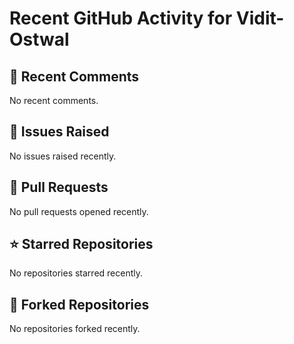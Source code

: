 # Recent GitHub Activity for Vidit-Ostwal

## 💬 Recent Comments
No recent comments.

## 🐛 Issues Raised
No issues raised recently.

## 🚀 Pull Requests
No pull requests opened recently.

## ⭐ Starred Repositories
No repositories starred recently.

## 🍴 Forked Repositories
No repositories forked recently.
